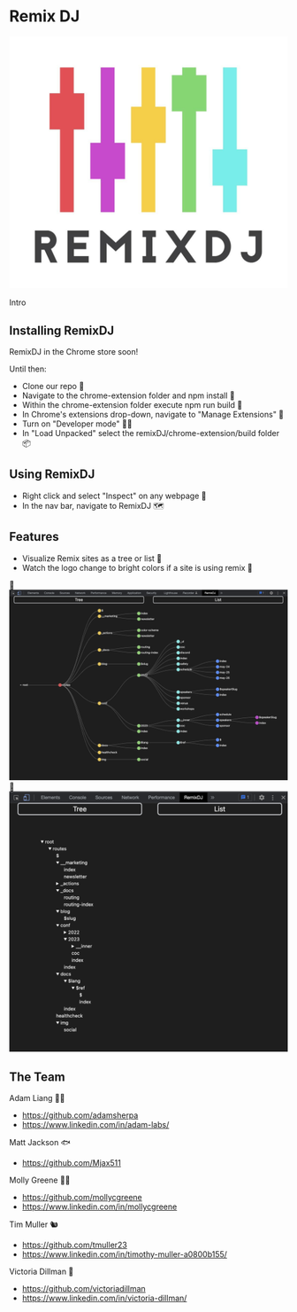 # Remix DJ

![Remix DJ logo: multicolored mixer sliders](croppedlogo.png)

Intro

## Installing RemixDJ

RemixDJ in the Chrome store soon!

Until then:

- Clone our repo 🧬
- Navigate to the chrome-extension folder and npm install 📀
- Within the chrome-extension folder execute npm run build 🔨
- In Chrome's extensions drop-down, navigate to "Manage Extensions" 🧩
- Turn on "Developer mode" 🧑‍💻
- In "Load Unpacked" select the remixDJ/chrome-extension/build folder 📦

## Using RemixDJ

- Right click and select "Inspect" on any webpage 🔎
- In the nav bar, navigate to RemixDJ 🗺️

## Features

- Visualize Remix sites as a tree or list 🌳
- Watch the logo change to bright colors if a site is using remix 🎨

🌲
![Remix DJ Tree: example of devtool](example-tree.png)
📂
![Remix DJ Tree: example of devtool](example-list.png)



## The Team

Adam Liang 👨‍🔧

- <https://github.com/adamsherpa>
- <https://www.linkedin.com/in/adam-labs/>

Matt Jackson 🐟

- <https://github.com/Mjax511>

Molly Greene 👨‍🎤

- <https://github.com/mollycgreene>
- <https://www.linkedin.com/in/mollycgreene>

Tim Muller &#x1F43F;

- <https://github.com/tmuller23>
- <https://www.linkedin.com/in/timothy-muller-a0800b155/>

Victoria Dillman 🌻

- <https://github.com/victoriadillman>
- <https://www.linkedin.com/in/victoria-dillman/>

